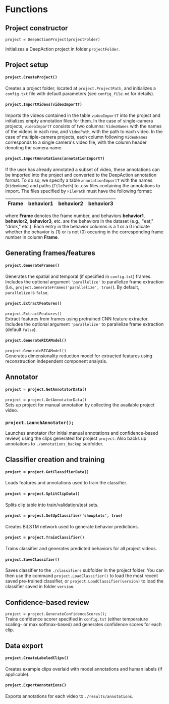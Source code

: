 # Functions


## Project constructor
`project = DeepActionProject(projectFolder)`

Initializes a DeepAction project in folder `projectFolder`. 

## Project setup

#### `project.CreateProject()`
Creates a project folder, located at `project.ProjectPath`, and initializes a `config.txt` file with default parameters (see `config_file.md` for details). 


#### `project.ImportVideos(videoImportT)`  
Imports the videos contained in the table `videoImportT` into the project and initializes empty annotation files for them. In the case of single-camera projects, `videoImportT` consists of two columns: `VideoNames` with the names of the videos in each row, and `VideoPath`, with the path to each video. In the case of multiple-camera projects, each column following `VideoNames` corresponds to a single camera's video file, with the column header denoting the camera name. 

####  `project.ImportAnnotations(annotationImportT)`  
If the user has already annotated a subset of video, these annotations can be imported into the project and converted to the DeepAction annotation format. To do so, we specify a table `annotationImportT` with the names (`VideoName`) and paths (`FilePath`) to .csv files containing the annotations to import. The files specified by `FilePath` must have the following format:

| Frame      | behavior1 | behavior2     | behavior3     | 
| ----------- | ----------- | ----------- | ----------- |


where **Frame** denotes the frame number, and behaviors **behavior1**, **behavior2**, **behavior3**, etc. are the behaviors in the dataset (e.g., "eat," "drink," etc.). Each entry in the behavior columns is a 1 or a 0 indicate whether the behavior is (1) or is not (0) occuring in the corresponding frame number in column **Frame**.  

## Generating frames/features

####  `project.GenerateFrames()`  
Generates the spatial and temporal (if specified in `config.txt`) frames. Includes the optional argument `'parallelize'` to parallelize frame extraction (i.e., `project.GenerateFrames('parallelize', true)`). By default, `parallelize` is `false`.


#### `project.ExtractFeatures()`  
`project.ExtractFeatures()`  
Extract features from frames using pretrained CNN feature extractor. Includes the optional argument `'parallelize'` to parallelize frame extraction (default `false`).


#### `project.GenerateRICAModel()`  
`project.GenerateRICAModel()`  
Generates dimensionality reduction model for extracted features using reconstruction independent component analysis. 



## Annotator

#### `project = project.GetAnnotatorData()`  
`project = project.GetAnnotatorData()`  
Sets up project for manual annotation by collecting the available project video.

### `project.LaunchAnnotator();`  
Launches annotator (for initial manual annotations and confidence-based review) using the clips generated for project `project`. Also backs up annotations to `./annotations_backup` subfolder.

## Classifier creation and training

#### `project = project.GetClassifierData()`  
Loads features and annotations used to train the classifier.

#### `project = project.SplitClipData()`  
Splits clip table into train/validation/test sets.

#### `project = project.SetUpClassifier('showplots', true)`  
Creates BiLSTM network used to generate behavior predictions.

#### `project = project.TrainClassifier()`  
Trains classifier and generates predicted behaviors for all project videos.

#### `project.SaveClassifier()`
Saves classifier to the `./classifiers` subfolder in the project folder. You can then use the command `project.LoadClassifier()` to load the most recent saved pre-trained classifier, or `project.LoadClassifier(version)` to load the classifier saved in folder `version`.



## Confidence-based review

`project = project.GenerateConfidenceScores();`  
Trains confidence scorer specified in `config.txt` (either temperature scaling- or max softmax-based) and generates confidence scores for each clip.


## Data export

#### `project.CreateLabeledClips()`
Creates example clips overlaid with model annotations and human labels (if applicable).


#### `project.ExportAnnotations()`  
Exports annotations for each video to `./results/annotations`.






